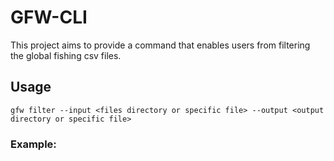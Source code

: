 # GFW-CLI
This project aims to provide a command that enables users from filtering the global fishing csv files.

## Usage
`gfw filter --input <files directory or specific file> --output <output directory or specific file>`

### Example:

